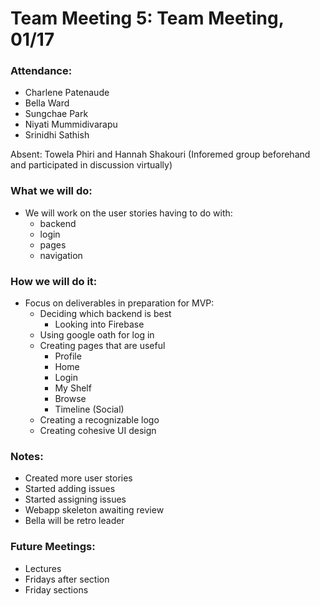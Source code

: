 # Team Meeting 5: Team Meeting, 01/17

### Attendance: 
* Charlene Patenaude
* Bella Ward 
* Sungchae Park
* Niyati Mummidivarapu
* Srinidhi Sathish

Absent: Towela Phiri and Hannah Shakouri (Inforemed group beforehand and participated in discussion virtually)

### What we will do:
* We will work on the user stories having to do with:
  *  backend
  *  login
  *  pages
  *  navigation

### How we will do it: 
* Focus on deliverables in preparation for MVP:
  * Deciding which backend is best
    * Looking into Firebase
  * Using google oath for log in
  * Creating pages that are useful
    * Profile
    * Home
    * Login
    * My Shelf
    * Browse
    * Timeline (Social)
  * Creating a recognizable logo
  * Creating cohesive UI design 

### Notes:
* Created more user stories
* Started adding issues
* Started assigning issues
* Webapp skeleton awaiting review
* Bella will be retro leader 

### Future Meetings:
* Lectures
* Fridays after section
* Friday sections

